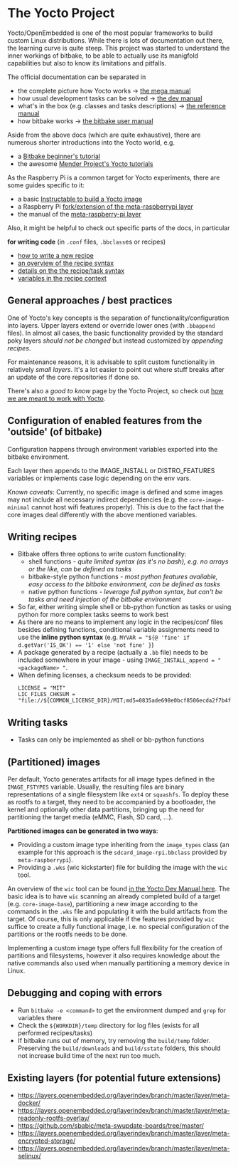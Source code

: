 # The Yocto Project

Yocto/OpenEmbedded is one of the most popular frameworks to build custom Linux distributions. 
While there is lots of documentation out there, the learning curve is quite steep. This project 
was started to understand the inner workings of bitbake, to be able to actually use its manigfold 
capabilities but also to know its limitations and pitfalls.

The official documentation can be separated in
- the complete picture how Yocto works -> [the mega manual](https://www.yoctoproject.org/docs/current/mega-manual/mega-manual.html)
- how usual development tasks can be solved -> [the dev manual](https://www.yoctoproject.org/docs/latest/dev-manual/dev-manual.html)
- what's in the box (e.g. classes and tasks descriptions) -> [the reference manual](https://www.yoctoproject.org/docs/current/ref-manual/ref-manual.html)
- how bitbake works -> [the bitbake user manual](https://www.yoctoproject.org/docs/latest/bitbake-user-manual/bitbake-user-manual.html)

Aside from the above docs (which are quite exhaustive), there are numerous shorter introductions into 
the Yocto world, e.g. 
- a [Bitbake beginner's tutorial](https://a4z.bitbucket.io/docs/BitBake/guide.html)
- the awesome [Mender Project's Yocto tutorials](https://hub.mender.io/c/tutorials/yocto-project/19)

As the Raspberry Pi is a common target for Yocto experiments, there are some guides specific to it:
- a basic [Instructable to build a Yocto image](https://www.instructables.com/id/Building-GNULinux-Distribution-for-Raspberry-Pi-Us/)
- a Raspberry Pi [fork/extension of the meta-raspberrypi layer](https://jumpnowtek.com/rpi/Raspberry-Pi-Systems-with-Yocto.html)
- the manual of the [meta-raspberry-pi layer](https://meta-raspberrypi.readthedocs.io/en/latest/readme.html)

Also, it might be helpful to check out specific parts of the docs, in particular

**for writing code** (in `.conf` files, `.bbclass`es or recipes)
- [how to write a new recipe](https://www.yoctoproject.org/docs/current/dev-manual/dev-manual.html#new-recipe-writing-a-new-recipe)
- [an overview of the recipe syntax](https://www.yoctoproject.org/docs/current/dev-manual/dev-manual.html#recipe-syntax)
- [details on the the recipe/task syntax](https://www.yoctoproject.org/docs/latest/bitbake-user-manual/bitbake-user-manual.html#bitbake-user-manual-metadata)
- [variables in the recipe context](https://www.yoctoproject.org/docs/current/ref-manual/ref-manual.html#ref-varlocality-recipe-required)


## General approaches / best practices

One of Yocto's key concepts is the separation of functionality/configuration into layers. Upper 
layers extend or override lower ones (with `.bbappend` files). In almost all cases, the basic 
functionality provided by the standard poky layers *should not be changed* but instead customized 
by *appending recipes*.

For maintenance reasons, it is advisable to split custom functionality in relatively *small layers*. 
It's a lot easier to point out where stuff breaks after an update of the core repositories if done so.

There's also a *good to know* page by the Yocto Project, so check out [how we are meant to work with Yocto](https://www.yoctoproject.org/docs/what-i-wish-id-known/).


## Configuration of enabled features from the 'outside' (of bitbake)

Configuration happens through environment variables exported into the bitbake environment. 

Each layer then appends to the IMAGE_INSTALL or DISTRO_FEATURES variables or implements case logic 
depending on the env vars.

*Known caveats*: Currently, no specific image is defined and some images may not include all necessary 
indirect dependencies (e.g. the `core-image-minimal` cannot host wifi features properly). This is due to 
the fact that the core images deal differently with the above mentioned variables.


## Writing recipes

- Bitbake offers three options to write custom functionality: 
  - shell functions - *quite limited syntax (as it's no bash), e.g. no arrays or the like, can be defined as tasks*
  - bitbake-style python functions - *most python features available, easy access to the bitbake environment, can be defined as tasks*
  - native python functions - *leverage full python syntax, but can't be tasks and need injection of the bitbake environment*
- So far, either writing simple shell or bb-python function as tasks or using python for more complex 
  tasks seems to work best
- As there are no means to implement any logic in the recipes/conf files besides defining functions, conditional 
  variable assignments need to use the **inline python syntax** (e.g. `MYVAR = "${@ 'fine' if d.getVar('IS_OK') == '1' else 'not fine' }`)
- A package generated by a recipe (actually a `.bb` file) needs to be included somewhere in your image - using 
  `IMAGE_INSTALL_append = " <packageName> "`.
- When defining licenses, a checksum needs to be provided:
  ```
  LICENSE = "MIT"
  LIC_FILES_CHKSUM = "file://${COMMON_LICENSE_DIR}/MIT;md5=0835ade698e0bcf8506ecda2f7b4f302"
  ```


## Writing tasks

- Tasks can only be implemented as shell or bb-python functions


## (Partitioned) images

Per default, Yocto generates artifacts for all image types defined in the `IMAGE_FSTYPES` variable. Usually, the resulting 
files are binary representations of a single filesystem like `ext4` or `squashfs`. To deploy these as rootfs to a target, 
they need to be accompanied by a bootloader, the kernel and optionally other data partitions, bringing up the need for 
partitioning the target media (eMMC, Flash, SD card, ...).

**Partitioned images can be generated in two ways**:
- Providing a custom image type inheriting from the `image_types` class 
  (an example for this approach is the `sdcard_image-rpi.bbclass` provided by `meta-raspberrypi`).
- Providing a `.wks` (wic kickstarter) file for building the image with the `wic` tool.

An overview of the `wic` tool can be found 
[in the Yocto Dev Manual here](https://www.yoctoproject.org/docs/current/dev-manual/dev-manual.html#creating-partitioned-images-using-wic). 
The basic idea is to have `wic` scanning an already completed build of a target (e.g. `core-image-base`), partitioning 
a new image according to the commands in the `.wks` file and populating it with the build artifacts from the target. 
Of course, this is only applicable if the features provided by `wic` suffice to create a fully functional image, i.e. 
no special configuration of the partitions or the rootfs needs to be done.

Implementing a custom image type offers full flexibility for the creation of partitions and filesystems, however it also 
requires knowledge about the native commands also used when manually partitioning a memory device in Linux.


## Debugging and coping with errors

- Run `bitbake -e <command>` to get the environment dumped and `grep` for variables there
- Check the `${WORKDIR}/temp` directory for log files (exists for all performed recipes/tasks)
- If bitbake runs out of memory, try removing the `build/temp` folder. Preserving the `build/downloads` 
  and `build/sstate` folders, this should not increase build time of the next run too much.



## Existing layers (for potential future extensions)

- https://layers.openembedded.org/layerindex/branch/master/layer/meta-docker/
- https://layers.openembedded.org/layerindex/branch/master/layer/meta-readonly-rootfs-overlay/
- https://github.com/sbabic/meta-swupdate-boards/tree/master/
- https://layers.openembedded.org/layerindex/branch/master/layer/meta-encrypted-storage/
- https://layers.openembedded.org/layerindex/branch/master/layer/meta-selinux/

